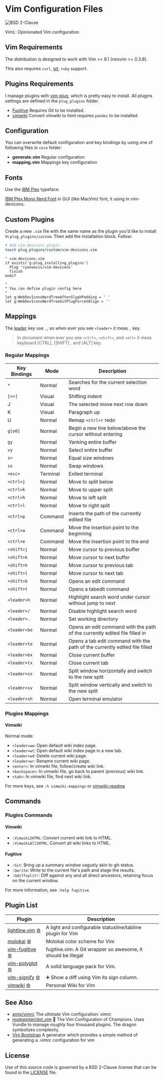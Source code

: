 # Vim Configuration Files

![](https://img.shields.io/badge/License-BSD%202--Clause-blue.svg?style=flat-square "BSD 2-Clause")

VimL: Opinionated Vim configuration

## Vim Requirements

The distribution is designed to work with Vim >= 8.1 (neovim >= 0.3.8).

This also requires `curl`, [git](https://git-scm.com), `ruby` support.

## Plugins Requirements

I manage plugins with [vim-plug](https://github.com/junegunn/vim-plug), which is pretty easy to install.
All plugins settings are defined in the `plug_plugins` folder.

- [Fugitive](https://github.com/tpope/vim-fugitive) Requires Git to be installed.
- [vimwiki](https://github.com/vimwiki/vimwiki) Convert vimwiki to html requires `pandoc` to be installed.

## Configuration

You can overwrite default configuration and key bindings by using one of
following files in `core` folder:

- **generate.vim** Regular configuration
- **mapping.vim** Mappings key configuration

## Fonts

Use the [IBM Plex](https://github.com/IBM/plex) typeface.

[IBM Plex Mono Nerd Font](https://github.com/ryanoasis/nerd-fonts/tree/master/patched-fonts/IBMPlexMono/Mono/complete)
in GUI (like MacVim) font, it using in vim-devicons.

## Custom Plugins

Create a new `.vim` file with the same name as the plugin you'd like to install
in `plug_plugins/custom`. Then add the installation block. Follow:

```sh
# Add vim-devicons plugin
touch plug_plugins/custom/vim-devicons.vim
```

```vim
" vim-devicons.vim
if exists('g:plug_installing_plugins')
  Plug 'ryanoasis/vim-devicons'
  finish
endif

"
" You can define plugin config here
"
let g:WebDevIconsNerdTreeAfterGlyphPadding = ' '
let g:WebDevIconsNerdTreeGitPlugForceVAlign = ''
```

## Mappings

The [leader](http://learnvimscriptthehardway.stevelosh.com/chapters/06.html#leader) key use `,`,
so when ever you see `<leader>` it meas `,` key.

> In document when ever you see `<ctrl>`, `<shift>`, and `<alt>` it meas keyboard \[CTRL\], \[SHIFT\]
> , and \[ALT\] key.

### Regular Mappings

| Key Bindings   | Mode          | Description                                                                |
| -------------- | ------------- | -------------------------------------------------------------------------- |
| `*`            | Normal        | Searches for the current selection word                                    |
| `[<>]`         | Visual        | Shifting indent                                                            |
| J              | Visual        | The selected move next row down                                            |
| K              | Visual        | Paragraph up                                                               |
| U              | Normal        | Remap `<ctrl>r` redo                                                       |
| `g[oO]`        | Normal        | Begin a new line below/above the cursor without entering                   |
| `gy`           | Normal        | Yanking entire buffer                                                      |
| `vy`           | Normal        | Select entire buffer                                                       |
| `s=`           | Normal        | Equal size windows                                                         |
| `sx`           | Normal        | Swap windows                                                               |
| `<esc>`        | Terminal      | Exited terminal                                                            |
| `<ctrl>j`      | Normal        | Move to split below                                                        |
| `<ctrl>k`      | Normal        | Move to upper split                                                        |
| `<ctrl>h`      | Normal        | Move to left split                                                         |
| `<ctrl>l`      | Normal        | Move to right split                                                        |
| `<ctrl>p`      | Command       | Inserts the path of the currently edited file                              |
| `<ctrl>a`      | Command       | Move the insertion point to the beginning                                  |
| `<ctrl>e`      | Command       | Move the insertion point to the end                                        |
| `<shift>j`     | Normal        | Move cursor to previous buffer                                             |
| `<shift>k`     | Normal        | Move cursor to next buffer                                                 |
| `<shift>h`     | Normal        | Move cursor to previous tab                                                |
| `<shift>l`     | Normal        | Move cursor to next tab                                                    |
| `<shift>b`     | Normal        | Opens an edit command                                                      |
| `<shift>t`     | Normal        | Opens a tabedit command                                                    |
| `<leader>h`    | Normal        | Highlight search word under cursor without jump to next                    |
| `<leader>/`    | Normal        | Disable highlight search word                                              |
| `<leader>.`    | Normal        | Set working directory                                                      |
| `<leader>be`   | Normal        | Opens an edit command with the path of the currently edited file filled in |
| `<leader>te`   | Normal        | Opens a tab edit command with the path of the currently edited file filled |
| `<leader>bx`   | Normal        | Close current buffer                                                       |
| `<leader>tx`   | Normal        | Close current tab                                                          |
| `<leader>ss`   | Normal        | Split window horizontally and switch to the new split                      |
| `<leader>sv`   | Normal        | Split window vertically and switch to the new split                        |
| `<leader>sh`   | Normal        | Open terminal emulator                                                     |

### Plugins Mappings

#### Vimwiki

Normal mode:

- `<leader>ww`: Open default wiki index page.
- `<leader>wt`: Open default wiki index page in a new tab.
- `<leader>wd`: Delete current wiki page.
- `<leader>wr`: Rename current wiki page.
- `<enter>`: In vimwiki file, follow/create wiki link.
- `<backspace>`: In vimwiki file, go back to parent (previous) wiki link.
- `<tab>`: In vimwiki file, find next wiki link.

For more keys, see `:h vimwiki-mappings` or [vimwiki-readme](http://github.com/vimwiki/vimwiki#key-bindings)

## Commands

### Plugins Commands

#### Vimwiki

- `:Vimwiki2HTML`: Convert current wiki link to HTML.
- `:VimwikiAll2HTML`: Convert all wiki links to HTML.

#### Fugitive

- `:Git`: Bring up a summary window vaguely akin to git-status.
- `:Gwrite`: Write to the current file's path and stage the results.
- `:Gdiffsplit!`: Diff against any and all direct ancestors, retaining focus on the current window.

For more information, see `:help fugitive`.

## Plugin List

<!-- prettier-ignore-start -->
<!-- PLUGIN_LIST_BEGIN -->
| Plugin | Description |
| ------ | ----------- |
| [lightline.vim](https://github.com/itchyny/lightline.vim) [:gear:](./plug_plugins/lightline.vim) | A light and configurable statusline/tabline plugin for Vim |
| [molokai](https://github.com/tomasr/molokai) [:gear:](./plug_plugins/molokai.vim) | Molokai color scheme for Vim |
| [vim-fugitive](https://github.com/tpope/vim-fugitive) [:gear:](./plug_plugins/vim-fugitive.vim) | fugitive.vim: A Git wrapper so awesome, it should be illegal |
| [vim-polyglot](https://github.com/sheerun/vim-polyglot) [:gear:](./plug_plugins/vim-polyglot.vim) | A solid language pack for Vim. |
| [vim-signify](https://github.com/mhinz/vim-signify) [:gear:](./plug_plugins/vim-signify.vim) | :heavy_plus_sign: Show a diff using Vim its sign column. |
| [vimwiki](https://github.com/vimwiki/vimwiki) [:gear:](./plug_plugins/vimwiki.vim) | Personal Wiki for Vim |
<!-- PLUGIN_LIST_END -->
<!-- prettier-ignore-end -->

## See Also

- [amix/vimrc](https://github.com/amix/vimrc) The ultimate Vim configuration: vimrc
- [mutewinter/dot_vim](https://github.com/mutewinter/dot_vim) 🐉 The Vim Configuration of Champions.
  Uses Vundle to manage roughly four thousand plugins. The dragon symbolizes complexity.
- [Vim Bootstrap](https://vim-bootstrap.com) A generator which provides a simple method of generating
  a .vimrc configuration for vim

## License

Use of this source code is governed by a BSD 2-Clause license that can be
found in the [LICENSE](./LICENSE) file.

<!--
References Link
-->

<!--
Plugins Link
-->

<!--
[//]: <> vim: set nofoldenable ft=markdown :
-->
